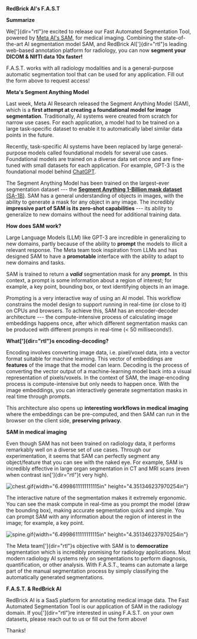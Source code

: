 **RedBrick AI\'s F.A.S.T**

**Summarize**

We[']{dir="rtl"}re excited to release our Fast Automated Segmentation
Tool, powered by [Meta AI\'s
SAM](https://ai.facebook.com/blog/segment-anything-foundation-model-image-segmentation/),
for medical imaging. Combining the state-of-the-art AI segmentation
model SAM, and RedBrick AI[']{dir="rtl"}s leading web-based annotation
platform for radiology, you can now **segment your DICOM & NIfTI data
10x faster!**

F.A.S.T. works with all radiology modalities and is a general-purpose
automatic segmentation tool that can be used for any application. Fill
out the form above to request access!

**Meta\'s Segment Anything Model**

Last week, Meta AI Research released the Segment Anything Model (SAM),
which is a **first attempt at creating a foundational model for image
segmentation**. Traditionally, AI systems were created from scratch for
narrow use cases. For each application, a model had to be trained on a
large task-specific dataset to enable it to automatically label similar
data points in the future.

Recently, task-specific AI systems have been replaced by large
general-purpose models called foundational models for several use cases.
Foundational models are trained on a diverse data set once and are
fine-tuned with small datasets for each application. For example, GPT-3
is the foundational model behind
[ChatGPT](https://openai.com/blog/chatgpt).

The Segment Anything Model has been trained on the largest-ever
segmentation dataset --- the [**Segment Anything 1-Billion mask
dataset** (SA-1B)](https://ai.facebook.com/datasets/segment-anything/).
SAM has a general understanding of objects in images, with the ability
to generate a mask for any object in any image. The incredibly
**impressive part of SAM is its zero-shot capabilities** --- its ability
to generalize to new domains without the need for additional training
data.

**How does SAM work?**

Large Language Models (LLM) like GPT-3 are incredible in generalizing to
new domains, partly because of the ability to **prompt** the models to
illicit a relevant response. The Meta team took inspiration from LLMs
and has designed SAM to have a **promotable** interface with the ability
to adapt to new domains and tasks.

SAM is trained to return a ***valid*** segmentation mask for any
**prompt.** In this context, a prompt is some information about a region
of interest; for example, a key point, bounding box, or text identifying
objects in an image.

Prompting is a very interactive way of using an AI model. This workflow
constrains the model design to support running in real-time (or close to
it) on CPUs and browsers. To achieve this, SAM has an encoder-decoder
architecture --- the compute-intensive process of calculating image
embeddings happens once, after which different segmentation masks can be
produced with different prompts in real-time (\< 50 milliseconds!).

**What[']{dir="rtl"}s encoding-decoding?**

Encoding involves converting image data, i.e. pixel/voxel data, into a
vector format suitable for machine learning. This vector of embeddings
are **features** of the image that the model can learn. Decoding is the
process of converting the vector output of a machine-learning model back
into a visual representation of pixels/voxels. In the context of SAM,
the image-encoding process is compute-intensive but only needs to happen
once. With the image embeddings, you can interactively generate
segmentation masks in real time through prompts.

This architecture also opens up **interesting workflows in medical
imaging** where the embeddings can be pre-computed, and then SAM can run
in the browser on the client side, **preserving privacy.**

**SAM in medical imaging**

Even though SAM has not been trained on radiology data, it performs
remarkably well on a diverse set of use cases. Through our
experimentation, it seems that SAM can perfectly segment any
object/feature that you can see with the naked eye. For example, SAM is
incredibly effective in large organ segmentation in CT and MRI scans
(even when contrast isn[']{dir="rtl"}t very high).

![chest.gif](extractions/5/images/media/image1.gif){width="6.4998611111111115in"
height="4.351346237970254in"}

The interactive nature of the segmentation makes it extremely ergonomic.
You can see the mask compute in real-time as you prompt the model (draw
the bounding box), making accurate segmentation quick and simple. You
can prompt SAM with any information about the region of interest in the
image; for example, a key point.

![spine.gif](extractions/5/images/media/image2.gif){width="6.4998611111111115in"
height="4.351346237970254in"}

The Meta team[']{dir="rtl"}s objective with SAM is to **democratize**
segmentation which is incredibly promising for radiology applications.
Most modern radiology AI systems rely on segmentations to perform
diagnosis, quantification, or other analysis. With F.A.S.T., teams can
automate a large part of the manual segmentation process by simply
classifying the automatically generated segmentations.

**F.A.S.T. & RedBrick AI**

RedBrick AI is a SaaS platform for annotating medical image data. The
Fast Automated Segmentation Tool is our application of SAM in the
radiology domain. If you[']{dir="rtl"}re interested in using F.A.S.T. on
your own datasets, please reach out to us or fill out the form above!

Thanks!
